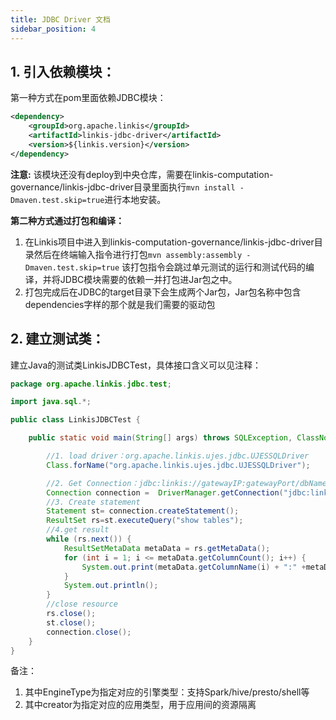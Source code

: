 ```yaml
---
title: JDBC Driver 文档
sidebar_position: 4
---
```

## 1. 引入依赖模块：
第一种方式在pom里面依赖JDBC模块：
```xml
<dependency>
    <groupId>org.apache.linkis</groupId>
    <artifactId>linkis-jdbc-driver</artifactId>
    <version>${linkis.version}</version>
</dependency>
```  
**注意:** 该模块还没有deploy到中央仓库，需要在linkis-computation-governance/linkis-jdbc-driver目录里面执行`mvn install -Dmaven.test.skip=true`进行本地安装。

**第二种方式通过打包和编译：**
1. 在Linkis项目中进入到linkis-computation-governance/linkis-jdbc-driver目录然后在终端输入指令进行打包`mvn assembly:assembly -Dmaven.test.skip=true`
该打包指令会跳过单元测试的运行和测试代码的编译，并将JDBC模块需要的依赖一并打包进Jar包之中。
2. 打包完成后在JDBC的target目录下会生成两个Jar包，Jar包名称中包含dependencies字样的那个就是我们需要的驱动包

## 2. 建立测试类：
建立Java的测试类LinkisJDBCTest，具体接口含义可以见注释：

```java
package org.apache.linkis.jdbc.test;

import java.sql.*;

public class LinkisJDBCTest {

    public static void main(String[] args) throws SQLException, ClassNotFoundException {

        //1. load driver：org.apache.linkis.ujes.jdbc.UJESSQLDriver
        Class.forName("org.apache.linkis.ujes.jdbc.UJESSQLDriver");

        //2. Get Connection：jdbc:linkis://gatewayIP:gatewayPort/dbName?EngineType=hive&creator=test, user/password   
        Connection connection =  DriverManager.getConnection("jdbc:linkis://127.0.0.1:9001/default?EngineType=hive&creator=test","hadoop","hadoop");
        //3. Create statement 
        Statement st= connection.createStatement();
        ResultSet rs=st.executeQuery("show tables");
        //4.get result
        while (rs.next()) {
            ResultSetMetaData metaData = rs.getMetaData();
            for (int i = 1; i <= metaData.getColumnCount(); i++) {
                System.out.print(metaData.getColumnName(i) + ":" +metaData.getColumnTypeName(i)+": "+ rs.getObject(i) + "    ");
            }
            System.out.println();
        }
        //close resource
        rs.close();
        st.close();
        connection.close();
    }
}
```

备注：
1. 其中EngineType为指定对应的引擎类型：支持Spark/hive/presto/shell等
2. 其中creator为指定对应的应用类型，用于应用间的资源隔离
